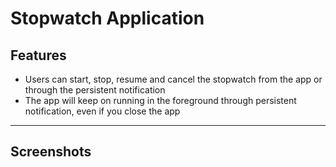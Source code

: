 # Stopwatch Application
## Features
- Users can start, stop, resume and cancel the stopwatch from the app or through the persistent notification
- The app will keep on running in the foreground through persistent notification, even if you close the app
---
## Screenshots
